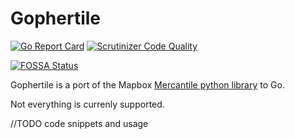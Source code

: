 # Gophertile

[![Go Report Card](https://goreportcard.com/badge/github.com/ruptivespatial/gophertile)](https://goreportcard.com/report/github.com/ruptivespatial/gophertile)
[![Scrutinizer Code Quality](https://scrutinizer-ci.com/g/ruptivespatial/gophertile/badges/quality-score.png?b=master)](https://scrutinizer-ci.com/g/ruptivespatial/gophertile/?branch=master)

[![FOSSA Status](https://app.fossa.com/api/projects/git%2Bgithub.com%2Fruptivespatial%2Fgophertile.svg?type=large)](https://app.fossa.com/projects/git%2Bgithub.com%2Fruptivespatial%2Fgophertile?ref=badge_large)

Gophertile is a port of the Mapbox [Mercantile python library](https://github.com/mapbox/mercantile) to Go.

Not everything is currenly supported. 

//TODO code snippets and usage 
